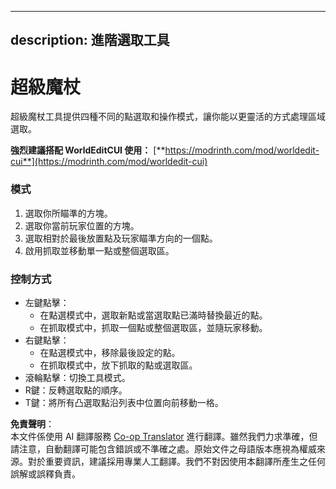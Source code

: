 <!--
CO_OP_TRANSLATOR_METADATA:
{
  "original_hash": "3becc60c63da7ab3f88e5e3ad8377ae8",
  "translation_date": "2025-05-13T02:21:49+00:00",
  "source_file": "brushes-and-tools/superwand.md",
  "language_code": "tw"
}
-->
---
description: 進階選取工具
---

# 超級魔杖

超級魔杖工具提供四種不同的點選取和操作模式，讓你能以更靈活的方式處理區域選取。

**強烈建議搭配 WorldEditCUI 使用：** [**https://modrinth.com/mod/worldedit-cui**](https://modrinth.com/mod/worldedit-cui)

### 模式

1. 選取你所瞄準的方塊。
2. 選取你當前玩家位置的方塊。
3. 選取相對於最後放置點及玩家瞄準方向的一個點。
4. 啟用抓取並移動單一點或整個選取區。

### 控制方式

* 左鍵點擊：
  * 在點選模式中，選取新點或當選取點已滿時替換最近的點。
  * 在抓取模式中，抓取一個點或整個選取區，並隨玩家移動。
* 右鍵點擊：
  * 在點選模式中，移除最後設定的點。
  * 在抓取模式中，放下抓取的點或選取區。
* 滾輪點擊：切換工具模式。
* R鍵：反轉選取點的順序。
* T鍵：將所有凸選取點沿列表中位置向前移動一格。

**免責聲明**：  
本文件係使用 AI 翻譯服務 [Co-op Translator](https://github.com/Azure/co-op-translator) 進行翻譯。雖然我們力求準確，但請注意，自動翻譯可能包含錯誤或不準確之處。原始文件之母語版本應視為權威來源。對於重要資訊，建議採用專業人工翻譯。我們不對因使用本翻譯所產生之任何誤解或誤釋負責。